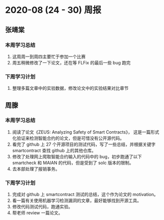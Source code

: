 # 2020-08 (24 - 30) 周报

## 张靖棠

### 本周学习总结

1. 这周周一到周四主要忙于参加一个比赛
2. 周五稍微修改了一下论文，还在等 FLFix 的最后一些 bug 跑完

### 下周学习计划

1. 整理多篇文章中的实验数据，修改论文中的实验结果对比章节

## 周滕

### 本周学习总结

1. 阅读了论文《ZEUS: Analyzing Safety of Smart Contracts》， 这是一篇形式化验证来检测智能合约的论文，但是可惜没有公开源代码。
2. 看完了 github 上 27 个开源项目的测试代码，写了一些总结，并根据关键字 smartcontract 查找 github 上的其他仓库。
3. 修改了处理网上爬取智能合约输入的代码中的 bug，初步跑通了以下 smartcheck 和 MAIAN 的代码，但是受到了 solc 版本的限制。
4. 去本部处理了报销事务。

### 下周学习计划

1. 完成对 github 上 smartcontract 测试的总结，这个作为论文的 motivation。
2. 看一篇有关使用机器学习检测漏洞的文章，最好能够找到开源工具。
3. 修改代码测试代码，跑通实验。
4. 帮老师 review 一篇论文。